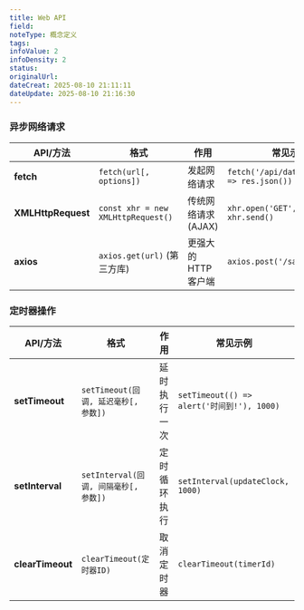 ```yaml
---
title: Web API
field: 
noteType: 概念定义
tags: 
infoValue: 2
infoDensity: 2
status: 
originalUrl: 
dateCreat: 2025-08-10 21:11:11
dateUpdate: 2025-08-10 21:16:30
---
```

### 异步网络请求

| API/方法             | 格式                                 | 作用            | 常见示例                                         |
| ------------------ | ---------------------------------- | ------------- | -------------------------------------------- |
| **fetch**          | `fetch(url[, options])`            | 发起网络请求        | `fetch('/api/data').then(res => res.json())` |
| **XMLHttpRequest** | `const xhr = new XMLHttpRequest()` | 传统网络请求 (AJAX) | `xhr.open('GET', url); xhr.send()`           |
| **axios**          | `axios.get(url)` (第三方库)            | 更强大的HTTP客户端   | `axios.post('/save', {data})`                |

### 定时器操作

|API/方法|格式|作用|常见示例|
|---|---|---|---|
|**setTimeout**|`setTimeout(回调, 延迟毫秒[, 参数])`|延时执行一次|`setTimeout(() => alert('时间到!'), 1000)`|
|**setInterval**|`setInterval(回调, 间隔毫秒[, 参数])`|定时循环执行|`setInterval(updateClock, 1000)`|
|**clearTimeout**|`clearTimeout(定时器ID)`|取消定时器|`clearTimeout(timerId)`|
